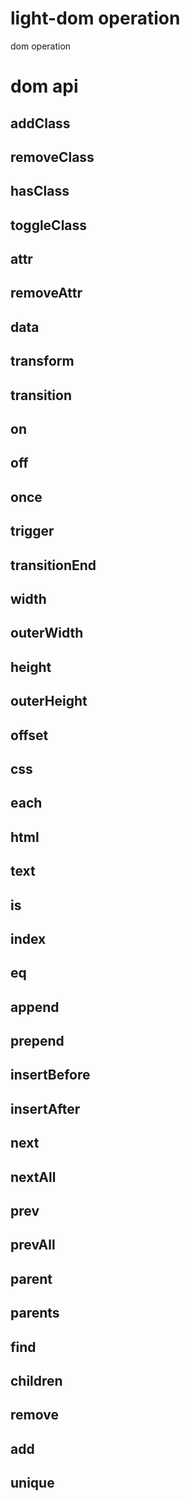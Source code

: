 # light-dom operation
dom operation

# dom api

##   addClass

##   removeClass
##   hasClass
##   toggleClass
##   attr
##   removeAttr
##   data
##   transform
##   transition
##   on
##   off
##   once
##   trigger
##   transitionEnd
##  width
##  outerWidth
##  height
##  outerHeight
##  offset
##  css
##  each
##  html
##  text
##  is
##  index
##  eq
##  append
##  prepend
##  insertBefore
##  insertAfter
##  next
##  nextAll
##  prev
##  prevAll
##  parent
##  parents
##  find
##  children
##  remove
##  add
##  unique
